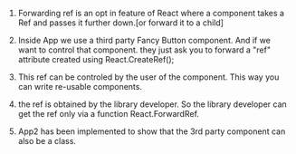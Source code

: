 1. Forwarding ref is an opt in feature of React where a component takes a Ref and passes it further down.[or forward it to a child]

2. Inside App we use a third party Fancy Button component.  And if we want to control that component. they just ask you to forward a "ref" attribute created using React.CreateRef();

3. This ref can be controled by the user of the component. This way you can write re-usable components.

4. the ref is obtained by the library developer. So the library developer can get the ref only via a function React.ForwardRef.

5. App2 has been implemented to show that the 3rd party component can also be a class.